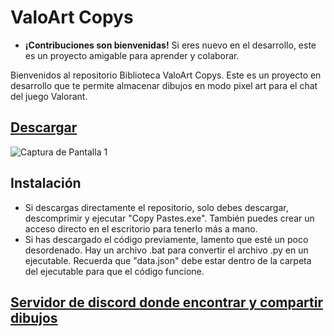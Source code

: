 # ValoArt Copys

- **¡Contribuciones son bienvenidas!** Si eres nuevo en el desarrollo, este es un proyecto amigable para aprender y colaborar.

Bienvenidos al repositorio Biblioteca ValoArt Copys. Este es un proyecto en desarrollo que te permite almacenar dibujos en modo pixel art para el chat del juego Valorant.

## [Descargar](https://github.com/VxwxV-SAN/ValoArt-Copys/releases/download/1.0/ValoArt.Copys.zip)

![Captura de Pantalla 1](https://github.com/VxwxV-SAN/biblioteca-de-copy-pastes/assets/143349085/f273c7de-8a93-4054-a460-3a027e8dd365)

## Instalación 
- Si descargas directamente el repositorio, solo debes descargar, descomprimir y ejecutar "Copy Pastes.exe". También puedes crear un acceso directo en el escritorio para tenerlo más a mano.
- Si has descargado el código previamente, lamento que esté un poco desordenado. Hay un archivo .bat para convertir el archivo .py en un ejecutable. Recuerda que "data.json" debe estar dentro de la carpeta del ejecutable para que el código funcione.

## [Servidor de discord donde encontrar y compartir dibujos](https://discord.gg/7xmvZYebeu)
